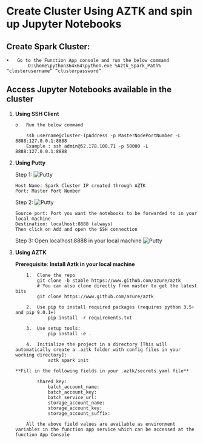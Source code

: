 # Create Cluster Using AZTK and spin up Jupyter Notebooks

## Create Spark Cluster:
    •	Go to the Function App console and run the below command 
            D:\home\python364x64\python.exe %Aztk_Spark_Path% “clusterusername” “clusterpassword”

## Access Jupyter Notebooks available in the cluster 

1.	**Using SSH Client**

        o	Run the below command

            ssh username@cluster-IpAddress -p MasterNodePortNumber -L 8888:127.0.0.1:8888
            Example : ssh admin@52.178.100.71 -p 50000 -L 8888:127.0.0.1:8888

2.	**Using Putty**

    Step 1:
        ![Putty](./img/Putty_1.png)

        Host Name: Spark Cluster IP created through AZTK
        Port: Master Port Number

    Step 2:
        ![Putty](./img/Putty_2.png)
        
        Source port: Port you want the notebooks to be forwarded to in your local machine
        Destination: localhost:8888 (always)
        Then click on Add and open the SSH connection 

    Step 3: Open localhost:8888 in your local machine
        ![Putty](./img/Putty_3.png)

3.	**Using AZTK**

    **Prerequisite**:
        **Install Aztk in your local machine**

            1.	Clone the repo
 		        git clone -b stable https://www.github.com/azure/aztk
                # You can also clone directly from master to get the latest bits
                git clone https://www.github.com/azure/aztk

            2.	Use pip to install required packages (requires python 3.5+ and pip 9.0.1+)
                    pip install -r requirements.txt

            3.	Use setup tools:
                    pip install -e .

            4.	Initialize the project in a directory [This will automatically create a .aztk folder with config files in your working directory]:
                    aztk spark init
                                      
        **Fill in the following fields in your .aztk/secrets.yaml file**

                shared_key:
    		        batch_account_name:
                    batch_account_key: 
                    batch_service_url: 
     		        storage_account_name: 
                    storage_account_key: 
                    storage_account_suffix: 

            All the above field values are available as environment variables in the function app service which can be accessed at the function App Console